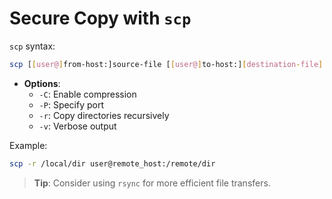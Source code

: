 
# Secure Copy with `scp`

`scp` syntax:

```bash
scp [[user@]from-host:]source-file [[user@]to-host:][destination-file]
```

- **Options**:
  - `-C`: Enable compression
  - `-P`: Specify port
  - `-r`: Copy directories recursively
  - `-v`: Verbose output

Example:

```bash
scp -r /local/dir user@remote_host:/remote/dir
```

> **Tip**: Consider using `rsync` for more efficient file transfers.

